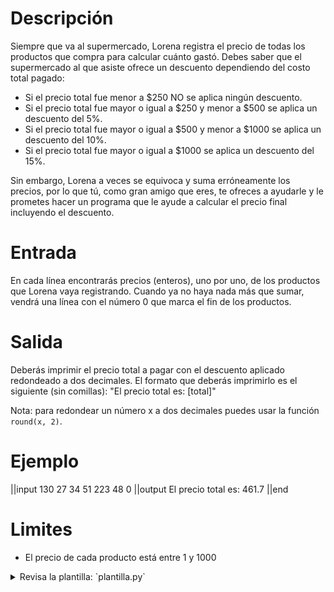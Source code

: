 # Descripción

Siempre que va al supermercado, Lorena registra el precio de todas los productos que compra para calcular cuánto gastó.
Debes saber que el supermercado al que asiste ofrece un descuento dependiendo del costo total pagado:

- Si el precio total fue menor a \$250 NO se aplica ningún descuento.
- Si el precio total fue mayor o igual a \$250 y menor a \$500 se aplica un descuento del 5%.
- Si el precio total fue mayor o igual a \$500 y menor a \$1000 se aplica un descuento del 10%.
- Si el precio total fue mayor o igual a \$1000 se aplica un descuento del 15%.

Sin embargo, Lorena a veces se equivoca y suma erróneamente los precios, por lo que tú, como gran amigo que eres, te ofreces a ayudarle y le prometes hacer un programa que le ayude a calcular el precio final incluyendo el descuento.

# Entrada

En cada línea encontrarás precios (enteros), uno por uno, de los productos que Lorena vaya registrando. Cuando ya no haya nada más que sumar, vendrá una línea con el número 0 que marca el fin de los productos.

# Salida

Deberás imprimir el precio total a pagar con el descuento aplicado redondeado a dos decimales. El formato que deberás imprimirlo es el siguiente (sin comillas): "El precio total es: [total]"

Nota: para redondear un número x a dos decimales puedes usar la función `round(x, 2)`.

# Ejemplo

||input
130
27
34
51
223
48
0
||output
El precio total es: 461.7
||end

# Limites

- El precio de cada producto está entre 1 y 1000

<details>
<summary>Revisa la plantilla: `plantilla.py`</summary>

{{plantilla.py}}

</details>
